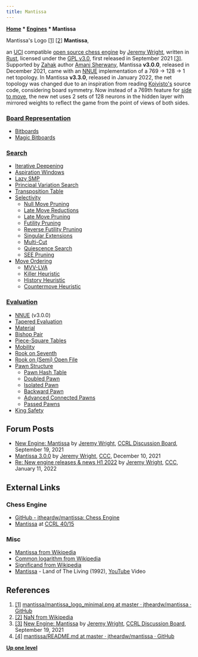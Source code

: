 ```yaml
---
title: Mantissa
---
```

**[Home](Home "Home") \* [Engines](Engines "Engines") \* Mantissa**



 [](File:Mantissa_logo_minimal.png) Mantissa's Logo <a id="cite-note-1" href="#cite-ref-1">[1]</a> <a id="cite-note-2" href="#cite-ref-2">[2]</a> 
**Mantissa**,  

an [UCI](UCI "UCI") compatible [open source chess engine](Category:Open_Source "Category:Open Source") by [Jeremy Wright](index.php?title=Jeremy_Wright&action=edit&redlink=1 "Jeremy Wright (page does not exist)"), written in [Rust](Rust "Rust"), 
licensed under the [GPL v3.0](Free_Software_Foundation#GPL "Free Software Foundation"), first released in September 2021 <a id="cite-note-3" href="#cite-ref-3">[3]</a>.
Supported by [Zahak](Zahak "Zahak") author [Amanj Sherwany](Amanj_Sherwany "Amanj Sherwany"), Mantissa **v3.0.0**, released in December 2021, came with an [NNUE](NNUE "NNUE") implementation of a 769 -> 128 -> 1 net topology.
In Mantissa **v3.3.0**, released in January 2022, the net topology was changed due to an inspiration from reading [Koivisto's](Koivisto "Koivisto") source code, considering board symmetry. 
Now instead of a 769th feature for [side to move](Side_to_move "Side to move"), the new net uses 2 sets of 128 neurons in the hidden layer with mirrored weights to reflect the game from the point of views of both sides. 



### [Board Representation](Board_Representation "Board Representation")


* [Bitboards](Bitboards "Bitboards")
* [Magic Bitboards](Magic_Bitboards "Magic Bitboards")


### [Search](Search "Search")


* [Iterative Deepening](Iterative_Deepening "Iterative Deepening")
* [Aspiration Windows](Aspiration_Windows "Aspiration Windows")
* [Lazy SMP](Lazy_SMP "Lazy SMP")
* [Principal Variation Search](Principal_Variation_Search "Principal Variation Search")
* [Transposition Table](Transposition_Table "Transposition Table")
* [Selectivity](Selectivity "Selectivity")
	+ [Null Move Pruning](Null_Move_Pruning "Null Move Pruning")
	+ [Late Move Reductions](Late_Move_Reductions "Late Move Reductions")
	+ [Late Move Pruning](Futility_Pruning#MoveCountBasedPruning "Futility Pruning")
	+ [Futility Pruning](Futility_Pruning "Futility Pruning")
	+ [Reverse Futility Pruning](Reverse_Futility_Pruning "Reverse Futility Pruning")
	+ [Singular Extensions](Singular_Extensions "Singular Extensions")
	+ [Multi-Cut](Multi-Cut "Multi-Cut")
	+ [Quiescence Search](Quiescence_Search "Quiescence Search")
	+ [SEE Pruning](Static_Exchange_Evaluation "Static Exchange Evaluation")
* [Move Ordering](Move_Ordering "Move Ordering")
	+ [MVV-LVA](MVV-LVA "MVV-LVA")
	+ [Killer Heuristic](Killer_Heuristic "Killer Heuristic")
	+ [History Heuristic](History_Heuristic "History Heuristic")
	+ [Countermove Heuristic](Countermove_Heuristic "Countermove Heuristic")


### [Evaluation](Evaluation "Evaluation")


* [NNUE](NNUE "NNUE") (v3.0.0)
* [Tapered Evaluation](Tapered_Eval "Tapered Eval")
* [Material](Material "Material")
* [Bishop Pair](Bishop_Pair "Bishop Pair")
* [Piece-Square Tables](Piece-Square_Tables "Piece-Square Tables")
* [Mobility](Mobility "Mobility")
* [Rook on Seventh](Rook_on_Seventh "Rook on Seventh")
* [Rook on (Semi) Open File](Rook_on_Open_File "Rook on Open File")
* [Pawn Structure](Pawn_Structure "Pawn Structure")
	+ [Pawn Hash Table](Pawn_Hash_Table "Pawn Hash Table")
	+ [Doubled Pawn](Doubled_Pawn "Doubled Pawn")
	+ [Isolated Pawn](Isolated_Pawn "Isolated Pawn")
	+ [Backward Pawn](Backward_Pawn "Backward Pawn")
	+ [Advanced Connected Pawns](Connected_Pawns "Connected Pawns")
	+ [Passed Pawns](Passed_Pawn "Passed Pawn")
* [King Safety](King_Safety "King Safety")


## Forum Posts


* [New Engine: Mantissa](https://kirill-kryukov.com/chess/discussion-board/viewtopic.php?t=13339) by [Jeremy Wright](index.php?title=Jeremy_Wright&action=edit&redlink=1 "Jeremy Wright (page does not exist)"), [CCRL Discussion Board](Computer_Chess_Forums "Computer Chess Forums"), September 19, 2021
* [Mantissa 3.0.0](https://www.talkchess.com/forum3/viewtopic.php?f=2&t=78855) by [Jeremy Wright](index.php?title=Jeremy_Wright&action=edit&redlink=1 "Jeremy Wright (page does not exist)"), [CCC](CCC "CCC"), December 10, 2021
* [Re: New engine releases & news H1 2022](https://www.talkchess.com/forum3/viewtopic.php?f=2&t=78884&start=18) by [Jeremy Wright](index.php?title=Jeremy_Wright&action=edit&redlink=1 "Jeremy Wright (page does not exist)"), [CCC](CCC "CCC"), January 11, 2022


## External Links


### Chess Engine


* [GitHub - jtheardw/mantissa: Chess Engine](https://github.com/jtheardw/mantissa)
* [Mantissa](https://ccrl.chessdom.com/ccrl/4040/cgi/compare_engines.cgi?family=Mantissa&print=Rating+list&print=Results+table&print=LOS+table&print=Ponder+hit+table&print=Eval+difference+table&print=Comopp+gamenum+table&print=Overlap+table&print=Score+with+common+opponents) at [CCRL 40/15](CCRL "CCRL")


### Misc


* [Mantissa from Wikipedia](https://en.wikipedia.org/wiki/Mantissa)
* [Common logarithm from Wikipedia](https://en.wikipedia.org/wiki/Common_logarithm#)
* [Significand from Wikipedia](https://en.wikipedia.org/wiki/Significand)
* [Mantissa](https://en.wikipedia.org/wiki/Mantissa_(band)) - Land of The Living (1992), [YouTube](https://en.wikipedia.org/wiki/YouTube) Video


 
## References


1. <a id="cite-ref-1" href="#cite-note-1">[1]</a> [mantissa/mantissa\_logo\_minimal.png at master · jtheardw/mantissa · GitHub](https://github.com/jtheardw/mantissa/blob/master/logos/mantissa_logo_minimal.png)
2. <a id="cite-ref-2" href="#cite-note-2">[2]</a> [NaN from Wikipedia](https://en.wikipedia.org/wiki/NaN)
3. <a id="cite-ref-3" href="#cite-note-3">[3]</a> [New Engine: Mantissa](https://kirill-kryukov.com/chess/discussion-board/viewtopic.php?t=13339) by [Jeremy Wright](index.php?title=Jeremy_Wright&action=edit&redlink=1 "Jeremy Wright (page does not exist)"), [CCRL Discussion Board](Computer_Chess_Forums "Computer Chess Forums"), September 19, 2021
4. <a id="cite-ref-4" href="#cite-note-4">[4]</a> [mantissa/README.md at master · jtheardw/mantissa · GitHub](https://github.com/jtheardw/mantissa/blob/master/README.md)

**[Up one level](Engines "Engines")**







 
